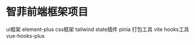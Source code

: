 # 智菲前端框架项目

   ui框架 element-plus 
   css框架 tailwind
   state插件 pinia
   打包工具 vite
   hooks工具 vue-hooks-plus
